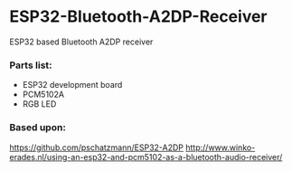 # ESP32-Bluetooth-A2DP-Receiver

ESP32 based Bluetooth A2DP receiver

### Parts list:
* ESP32 development board
* PCM5102A
* RGB LED

### Based upon:
https://github.com/pschatzmann/ESP32-A2DP
http://www.winko-erades.nl/using-an-esp32-and-pcm5102-as-a-bluetooth-audio-receiver/
